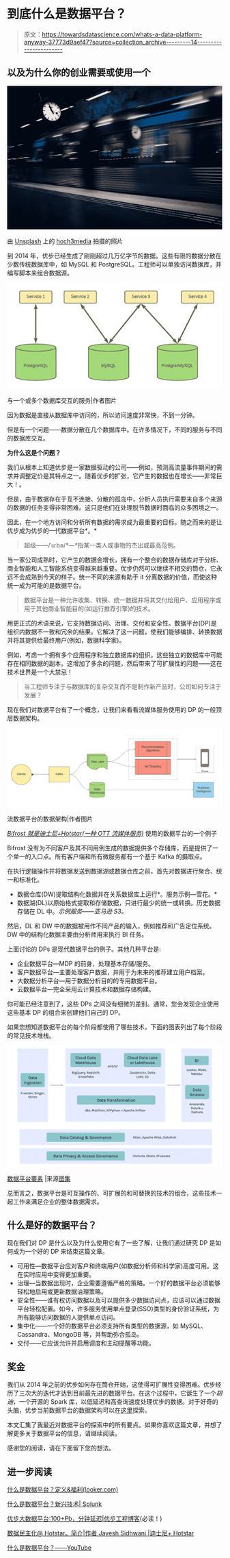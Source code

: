 # 到底什么是数据平台？

> 原文：<https://towardsdatascience.com/whats-a-data-platform-anyway-37773d9aef47?source=collection_archive---------14----------------------->

## 以及为什么你的创业需要或使用一个

![](img/bbf8fc90d7e785553f834eb27636cd7a.png)

由 [Unsplash](https://unsplash.com/s/photos/platform?utm_source=unsplash&utm_medium=referral&utm_content=creditCopyText) 上的 [hoch3media](https://unsplash.com/@hoch3media?utm_source=unsplash&utm_medium=referral&utm_content=creditCopyText) 拍摄的照片

到 2014 年，优步已经生成了刚刚超过几万亿字节的数据。这些有限的数据分散在少数传统数据库中，如 MySQL 和 PostgreSQL。工程师可以单独访问数据库，并编写脚本来组合数据源。

![](img/277cdaace46b82faf95c4ee359db5fea.png)

与一个或多个数据库交互的服务|作者图片

因为数据是直接从数据库中访问的，所以访问速度非常快，不到一分钟。

但是有一个问题——数据分散在几个数据库中。在许多情况下，不同的服务与不同的数据库交互。

**为什么这是个问题？**

我们从根本上知道优步是一家数据驱动的公司——例如，预测高流量事件期间的需求并调整定价是其特点之一。随着优步的扩张，它产生的数据也在增长——非常巨大！。

但是，由于数据存在于互不连接、分散的孤岛中，分析人员执行需要来自多个来源的数据的任务变得非常困难。这只是他们在处理脱节数据时面临的众多困境之一。

因此，在一个地方访问和分析所有数据的需求成为最重要的目标。随之而来的是让优步成为优步的一代数据平台*。*

> 超级——/ˈuːbə/*—*指某一类人或事物的杰出或最高范例。

当一家公司成熟时，它产生的数据会增长，拥有一个整合的数据存储库对于分析、商业智能和人工智能系统变得越来越重要。优步仍然可以继续不相交的筒仓，它永远不会成熟到今天的样子。统一不同的来源有助于 it 分离数据的价值，而使这种统一成为可能的是数据平台。

> 数据平台是一种允许收集、转换、统一数据并将其交付给用户、应用程序或用于其他商业智能目的(如运行推荐引擎)的技术。

用更正式的术语来说，它支持数据访问、治理、交付和安全性。数据平台(DP)是组织内数据不一致和冗余的结果。它解决了这一问题，使我们能够编排、转换数据并将其提供给最终用户(例如，数据科学家)。

例如，考虑一个拥有多个应用程序和独立数据库的组织。这些独立的数据库中可能存在相同数据的副本。这增加了多余的问题，然后带来了可扩展性的问题——这在技术世界是一个大禁忌！

> 当工程师专注于与数据库的复杂交互而不是制作新产品时，公司如何专注于发展？

现在我们对数据平台有了一个概念，让我们来看看流媒体服务使用的 DP 的一般顶层数据架构。

![](img/d6bca1f779aa4cb9b8ad38d242863247.png)

流数据平台的数据架构|作者图片

[*Bifrost 就是迪士尼+Hotstar(一种 OTT 流媒体服务)*](https://blog.hotstar.com/ingesting-data-at-bharat-scale-36615cbb4294) 使用的数据平台的一个例子

Bifrost 没有为不同客户及其不同用例生成的数据提供多个存储库，而是提供了一个单一的入口点。所有客户端和所有微服务都有一个基于 Kafka 的摄取点。

在执行逻辑操作并将数据发送到数据湖或数据仓库之前，首先对数据进行聚合、统一和标准化。

*   数据仓库(DW)提取结构化数据并在关系数据库上运行*。服务示例—雪花。*
*   数据湖(DL)以原始格式提取和存储数据，只进行最少的统一或转换。历史数据存储在 DL 中。*示例服务——亚马逊 S3。*

然后，DL 和 DW 中的数据被用作不同产品的输入，例如推荐和广告定位系统。DW 中的结构化数据主要由分析师用来执行 BI 任务。

上面讨论的 DPs 是现代数据平台的例子。其他几种平台是:

*   企业数据平台—MDP 的前身，处理基本存储/服务。
*   客户数据平台—主要处理客户数据，并用于为未来的推荐建立用户档案。
*   大数据分析平台—用于数据分析目的的专用数据平台。
*   云数据平台—完全采用云计算技术和数据存储构建。

你可能已经注意到了，这些 DPs 之间没有细微的差别。通常，您会发现企业使用这些基本 DP 的组合来创建他们自己的 DP。

如果您想知道数据平台的每个阶段都使用了哪些技术，下面的图表列出了每个阶段的常见技术堆栈。

![](img/a148de54a6c9d15090086af1388eab41.png)

[数据平台要素](/the-building-blocks-of-a-modern-data-platform-92e46061165) |来源[图集](https://atlan.com/)

总而言之，数据平台是可互操作的、可扩展的和可替换的技术的组合，这些技术一起工作来满足企业的整体数据需求。

## 什么是好的数据平台？

现在我们对 DP 是什么以及为什么使用它有了一些了解，让我们通过研究 DP 是如何成为一个好的 DP 来结束这篇文章。

*   可用性—数据平台应对客户和终端用户(如数据分析师和科学家)高度可用。这在实时应用中变得更加重要。
*   治理—当数据出现时，企业需要遵循严格的策略。一个好的数据平台必须能够轻松地启用或更新数据治理策略。
*   安全性——谁有权访问数据以及可以提供多少数据访问点，应该可以通过数据平台轻松配置。如今，许多服务使用单点登录(SSO)类型的身份验证系统，为所有能够访问数据的人提供单点访问。
*   集中化——一个好的数据平台必须支持所有类型的数据源，如 MySQL、Cassandra、MongoDB 等，并帮助弥合孤岛。
*   交付——它应该允许并启用调度和主动提醒等功能。

## **奖金**

我们从 2014 年之前的优步如何存在筒仓开始，这使得可扩展性变得困难。优步经历了三次大的迭代才达到目前最先进的数据平台。在这个过程中，它诞生了一个*胡迪*，一个开源的 Spark 库，以低延迟和高查询速度处理优步的数据。对于好奇的头脑，优步当前数据平台的数据架构可以在[这里](https://eng.uber.com/uber-big-data-platform/)探索。

本文汇集了我最近对数据平台的探索中的所有要点。如果你喜欢这篇文章，并想了解更多关于数据平台的信息，请继续阅读。

感谢您的阅读，请在下面留下您的想法。

## 进一步阅读

[什么是数据平台？定义&福利(looker.com)](https://looker.com/definitions/data-platform#:~:text=A%20data%20platform%20is%20an,technologies%20for%20strategic%20business%20purposes.)

[什么是数据平台？新兴技术| Splunk](https://www.splunk.com/en_us/data-insider/what-is-a-data-platform.html)

[优步大数据平台:100+Pb，分钟延迟|优步工程博客](https://eng.uber.com/uber-big-data-platform/)(必读！)

[数据民主化@ Hotstar。简介|作者 Jayesh Sidhwani |迪士尼+ Hotstar](https://blog.hotstar.com/data-democratisation-hotstar-93ebfb1e688d)

[什么是数据平台？——YouTube](https://www.youtube.com/watch?v=tDq62rfkW-4)